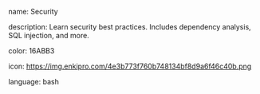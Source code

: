 name: Security

description: Learn security best practices. Includes dependency analysis, SQL injection, and more.

color: 16ABB3

icon: https://img.enkipro.com/4e3b773f760b748134bf8d9a6f46c40b.png

language: bash
